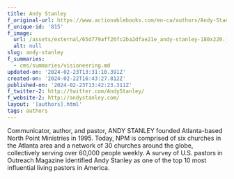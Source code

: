 ```yaml
---
title: Andy Stanley
f_original-url: https://www.actionablebooks.com/en-ca/authors/Andy-Stanley/
f_unique-id: '815'
f_image:
  url: /assets/external/65d779aff26fc2ba2dfae21e_andy-stanley-180x220.jpeg
  alt: null
slug: andy-stanley
f_summaries:
  - cms/summaries/visioneering.md
updated-on: '2024-02-23T13:31:10.391Z'
created-on: '2024-02-22T16:43:27.812Z'
published-on: '2024-02-23T13:42:23.311Z'
f_twitter-2: http://twitter.com/AndyStanley/
f_website-2: http://andystanley.com/
layout: '[authors].html'
tags: authors
---
```


Communicator, author, and pastor, ANDY STANLEY founded Atlanta-based North Point Ministries in 1995. Today, NPM is comprised of six churches in the Atlanta area and a network of 30 churches around the globe, collectively serving over 60,000 people weekly. A survey of U.S. pastors in Outreach Magazine identified Andy Stanley as one of the top 10 most influential living pastors in America.
